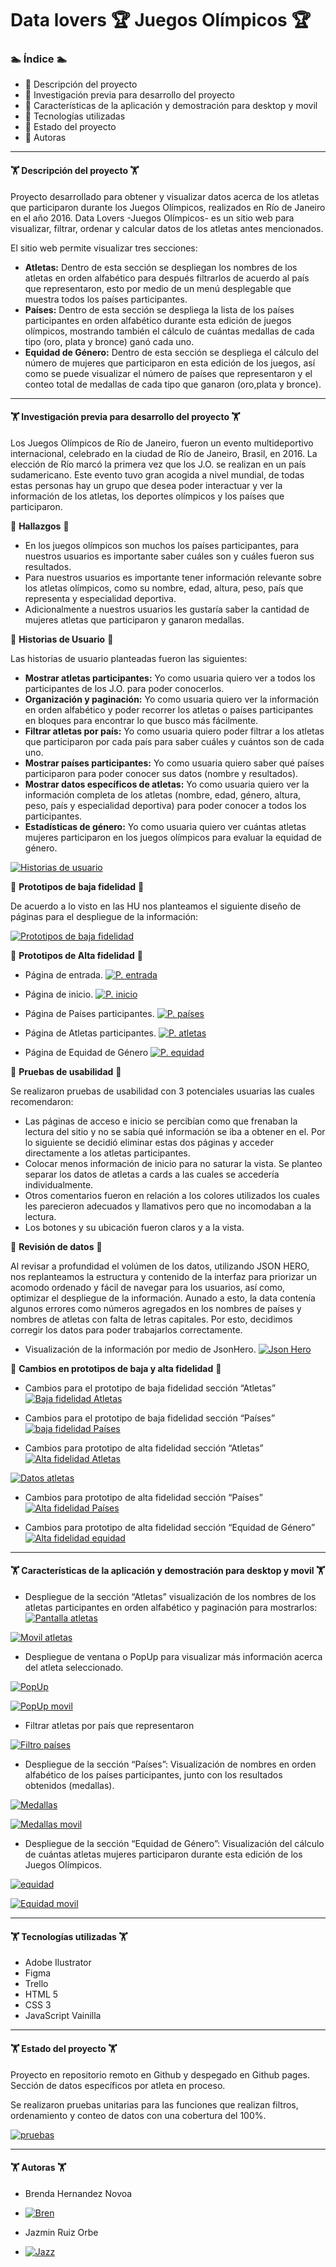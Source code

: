 # Data lovers 🏆 Juegos Olímpicos 🏆
### 🏊 Índice 🏊
- 🥊 Descripción del proyecto
- 🥊 Investigación previa para desarrollo del proyecto
- 🥊 Características de la aplicación y demostración para desktop y movil
- 🥊 Tecnologías utilizadas
- 🥊 Estado del proyecto
- 🥊 Autoras

------------

#### :weight_lifting: Descripción del proyecto :weight_lifting:
Proyecto desarrollado para obtener y visualizar datos acerca de los atletas que participaron durante los Juegos Olímpicos, realizados en Río de Janeiro en el año 2016. Data Lovers -Juegos Olímpicos- es un sitio web para visualizar, filtrar, ordenar y calcular datos de los atletas antes mencionados.

El sitio web permite visualizar tres secciones:
- **Atletas:** Dentro de esta sección se despliegan los nombres de los atletas en orden alfabético para después filtrarlos de acuerdo al país que representaron, esto por medio de un menú desplegable que muestra todos los países participantes.
- **Países:** Dentro de esta sección se despliega la lista de los países participantes en orden alfabético durante esta edición de juegos olímpicos, mostrando también el cálculo de cuántas medallas de cada tipo (oro, plata y bronce) ganó cada uno.
- **Equidad de Género:** Dentro de esta sección se despliega el cálculo del número de mujeres que participaron en esta edición de los juegos, así como se puede visualizar el número de países que representaron y el conteo total de medallas de cada tipo que ganaron (oro,plata y bronce).

------------

#### :weight_lifting: Investigación previa para desarrollo del proyecto  :weight_lifting:
Los Juegos Olímpicos de Río de Janeiro, fueron un evento multideportivo internacional, celebrado en la ciudad de Río de Janeiro, Brasil, en 2016. La elección de Río marcó la primera vez que los J.O. se realizan en un país sudamericano. Este evento tuvo gran acogida a nivel mundial, de todas estas personas hay un grupo que desea poder interactuar y ver la información de los atletas, los deportes olímpicos y los países que participaron.

🏅 **Hallazgos** 🏅
- En los juegos olímpicos son muchos los países participantes, para nuestros usuarios es importante saber cuáles son y cuáles fueron sus resultados.
- Para nuestros usuarios es importante tener información relevante sobre los atletas olímpicos, como su nombre, edad, altura, peso, país que representa y especialidad deportiva.
- Adicionalmente a nuestros usuarios les gustaría saber la cantidad de mujeres atletas que participaron y ganaron medallas.

🏅 **Historias de Usuario** 🏅

Las historias de usuario planteadas fueron las siguientes:
- **Mostrar atletas participantes:** Yo como usuaria quiero ver a todos los participantes de los J.O. para poder conocerlos.
- **Organización y paginación:** Yo como usuaria quiero ver la información en orden alfabético y poder recorrer los atletas o países participantes en bloques para encontrar lo que busco más fácilmente.
- **Filtrar atletas por país:** Yo como usuaria quiero poder filtrar a los atletas que participaron por cada país para saber cuáles y cuántos son de cada uno.
- **Mostrar países participantes:** Yo como usuaria quiero saber qué países participaron para poder conocer sus datos (nombre y resultados).
- **Mostrar datos específicos de atletas:** Yo como usuaria quiero ver la información completa de los atletas (nombre, edad, género, altura, peso, país y especialidad deportiva) para poder conocer a todos los participantes.
- **Estadísticas de género:** Yo como usuaria quiero ver cuántas atletas mujeres participaron en los juegos olímpicos para evaluar la equidad de género.

[![Historias de usuario](https://i.imgur.com/N25zQ2b.png "Historias de usuario")](https://i.imgur.com/N25zQ2b.png "Historias de usuario")

🏅 **Prototipos de baja fidelidad**  🏅

De acuerdo a lo visto en las HU nos planteamos el siguiente diseño de páginas  para el despliegue de la información:

[![Prototipos de baja fidelidad](https://i.imgur.com/EMuTbN4.png "Prototipos de baja fidelidad")](https://i.imgur.com/EMuTbN4.png "Prototipos de baja fidelidad")

🏅 **Prototipos de Alta fidelidad** 🏅

- Página de entrada.
[![P. entrada](https://i.imgur.com/0ogoudG.png "P. entrada")](https://i.imgur.com/0ogoudG.png "P. entrada")

- Página de inicio.
[![P. inicio](https://i.imgur.com/NPx9PjS.png "P. inicio")](https://i.imgur.com/NPx9PjS.png "P. inicio")

- Página de Países participantes.
[![P. países](https://i.imgur.com/G0boliS.png "P. países")](https://i.imgur.com/G0boliS.png "P. países")

- Página de Atletas participantes.
[![P. atletas](https://i.imgur.com/8n7oEGt.png "P. atletas")](https://i.imgur.com/8n7oEGt.png "P. atletas")

- Página de Equidad de Género
[![P. equidad ](https://i.imgur.com/BDbXSIK.png "P. equidad ")](https://i.imgur.com/BDbXSIK.png "P. equidad ")

🏅 **Pruebas de usabilidad** 🏅

Se realizaron pruebas de usabilidad con 3 potenciales usuarias las cuales recomendaron:
- Las páginas de acceso e inicio se percibían como que frenaban la lectura del sitio y no se sabía qué información se iba a obtener en el. Por lo siguiente se decidió eliminar estas dos páginas y acceder directamente a los atletas participantes.
- Colocar menos información de inicio para no saturar la vista. Se planteo separar los datos de atletas a cards a las cuales se accedería individualmente.
- Otros comentarios fueron en relación a los colores utilizados los cuales les parecieron adecuados y llamativos pero que no incomodaban a la lectura.
- Los botones y su ubicación fueron claros y a la vista.

🏅 **Revisión de datos** 🏅

Al revisar a profundidad el volúmen de los datos, utilizando JSON HERO, nos replanteamos la estructura y contenido de la interfaz para priorizar un acomodo ordenado y  fácil de navegar para los usuarios, así como, optimizar el despliegue de la información.
Aunado  a esto, la data contenía algunos errores como números agregados en los nombres de países y nombres de atletas con falta de letras capitales. Por esto, decidimos  corregir los datos para poder trabajarlos correctamente.

- Visualización de la información por medio de JsonHero.
[![Json Hero](https://i.imgur.com/fXHgoZ5.png "Json Hero")](https://i.imgur.com/fXHgoZ5.png "Json Hero")

🏅 **Cambios en prototipos de baja y alta fidelidad** 🏅

- Cambios para el prototipo de baja fidelidad sección “Atletas”
[![Baja fidelidad Atletas](https://i.imgur.com/tmJXKYI.png "Baja fidelidad Atletas")](https://i.imgur.com/tmJXKYI.png "Baja fidelidad Atletas")

- Cambios para el prototipo de baja fidelidad sección “Países”
[![baja fidelidad Países](https://i.imgur.com/G5uJ0lK.png "baja fidelidad Países")](https://i.imgur.com/G5uJ0lK.png "baja fidelidad Países")

- Cambios para prototipo de alta fidelidad sección “Atletas”
[![Alta fidelidad Atletas](https://i.imgur.com/xH73YvO.png "Alta fidelidad Atletas")](https://i.imgur.com/xH73YvO.png "Alta fidelidad Atletas")

[![Datos atletas](https://i.imgur.com/VCgA9Yf.png "Datos atletas")](https://i.imgur.com/VCgA9Yf.png "Datos atletas")

- Cambios para prototipo de alta fidelidad sección “Países”
[![Alta fidelidad Países](https://i.imgur.com/livGy2t.png "Alta fidelidad Países")](https://i.imgur.com/livGy2t.png "Alta fidelidad Países")

- Cambios para prototipo de alta fidelidad sección “Equidad de Género”
[![Alta fidelidad equidad](https://i.imgur.com/VFiVtcR.png "Alta fidelidad equidad")](https://i.imgur.com/VFiVtcR.png "Alta fidelidad equidad")

------------

#### :weight_lifting: Características de la aplicación y demostración para desktop y movil :weight_lifting:

- Despliegue de la sección “Atletas” visualización de los nombres de los atletas participantes en orden alfabético y  paginación para mostrarlos:
[![Pantalla atletas](https://i.imgur.com/xH73YvO.png "Pantalla atletas")](https://i.imgur.com/xH73YvO.png "Pantalla atletas")

[![Movil atletas](https://i.imgur.com/TlGv49n.png "Movil atletas")](https://i.imgur.com/TlGv49n.png "Movil atletas")

- Despliegue de ventana o PopUp para visualizar más información acerca del atleta seleccionado.

[![PopUp ](https://i.imgur.com/VCgA9Yf.png "PopUp ")](https://i.imgur.com/VCgA9Yf.png "PopUp ")

[![PopUp movil](https://i.imgur.com/Rhm0TDK.png "PopUp movil")](https://i.imgur.com/Rhm0TDK.png "PopUp movil")

- Filtrar atletas por país que representaron

[![Filtro países](https://i.imgur.com/MmwasQR.png "Filtro países")](https://i.imgur.com/MmwasQR.png "Filtro países")

- Despliegue de la sección “Países”: Visualización de nombres en orden alfabético de los países participantes, junto con los resultados obtenidos (medallas).

[![Medallas](https://i.imgur.com/livGy2t.png "Medallas")](https://i.imgur.com/livGy2t.png "Medallas")

[![Medallas movil](https://i.imgur.com/UEQyGTV.png "Medallas movil")](https://i.imgur.com/UEQyGTV.png "Medallas movil")

- Despliegue de la sección “Equidad de Género”: Visualización del cálculo de cuántas atletas mujeres participaron durante esta edición de los Juegos Olímpicos.

[![equidad](https://i.imgur.com/VFiVtcR.png "equidad")](https://i.imgur.com/VFiVtcR.png "equidad")

[![Equidad movil](https://i.imgur.com/fh90ngi.png "Equidad movil")](https://i.imgur.com/fh90ngi.png "Equidad movil")

------------

#### :weight_lifting: **Tecnologías utilizadas** :weight_lifting:

- Adobe Ilustrator
- Figma
- Trello
- HTML 5
- CSS 3
- JavaScript Vainilla

------------

#### :weight_lifting: **Estado del proyecto** :weight_lifting:

Proyecto en repositorio remoto en Github y despegado en Github pages.
Sección de datos específicos por atleta en proceso.

Se realizaron pruebas unitarias para las funciones que realizan filtros, ordenamiento y conteo de datos con una cobertura del 100%.

[![pruebas](https://i.imgur.com/NfR33Lx.png "pruebas")](https://i.imgur.com/NfR33Lx.png "pruebas")

------------

#### :weight_lifting: **Autoras** :weight_lifting:

- Brenda Hernandez Novoa
- [![Bren](https://i.imgur.com/9gP2Nho.png "Bren")](https://i.imgur.com/9gP2Nho.png "Bren")

- Jazmin Ruiz Orbe
- [![Jazz](https://i.imgur.com/cIscuuV.png "Jazz")](https://i.imgur.com/cIscuuV.png "Jazz")
